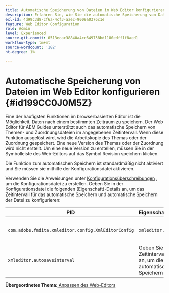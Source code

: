 ```yaml
---
title: Automatische Speicherung von Dateien im Web Editor konfigurieren
description: Erfahren Sie, wie Sie die automatische Speicherung von Dateien im Web Editor konfigurieren
exl-id: 4d99c3d8-cf6a-4cf3-aaec-9009a0376c1e
feature: Web Editor Configuration
role: Admin
level: Experienced
source-git-commit: 0513ecac38840a4cc649758bd1180edff1f8aed1
workflow-type: tm+mt
source-wordcount: '182'
ht-degree: 1%

---
```


# Automatische Speicherung von Dateien im Web Editor konfigurieren {#id199CC0J0M5Z}

Eine der häufigsten Funktionen im browserbasierten Editor ist die Möglichkeit, Daten nach einem bestimmten Zeitraum zu speichern. Der Web Editor für AEM Guides unterstützt auch das automatische Speichern von Themen- und Zuordnungsdateien im angegebenen Zeitintervall. Wenn diese Funktion ausgelöst wird, wird die Arbeitskopie des Themas oder der Zuordnung gespeichert. Eine neue Version des Themas oder der Zuordnung wird nicht erstellt. Um eine neue Version zu erstellen, müssen Sie in der Symbolleiste des Web-Editors auf das Symbol Revision speichern klicken.

Die Funktion zum automatischen Speichern ist standardmäßig nicht aktiviert und Sie müssen sie mithilfe der Konfigurationsdatei aktivieren.

Verwenden Sie die Anweisungen unter [Konfigurationsüberschreibungen](download-install-additional-config-override.md#) , um die Konfigurationsdatei zu erstellen. Geben Sie in der Konfigurationsdatei die folgenden \(Eigenschaft\)-Details an, um das Zeitintervall für das automatische Speichern und automatische Speichern der Datei zu konfigurieren:

| PID | Eigenschaftenschlüssel | Eigenschaftswert |
|---|------------|--------------|
| `com.adobe.fmdita.xmleditor.config.XmlEditorConfig` | `xmleditor.autosave` | Boolesch \(true/false\).<br> **Standardwert**: false |
| `xmleditor.autosaveinterval` | Geben Sie das Zeitintervall in Sekunden an, um die Funktion zum automatischen Speichern Trigger. |

**Übergeordnetes Thema:**[ Anpassen des Web-Editors](conf-web-editor.md)
